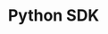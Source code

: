 ---
layout: default
title: Python SDK
nav_order: 3
parent: SDK
has_children: false
permalink: /sdk/python
---